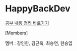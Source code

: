 # HappyBackDev
[공부 내용 정리 바로가기](https://github.com/Kimgeunwook/HappyBackDev/wiki)

[Members]

멤버 : 강인한, 김근욱, 최승연, 한승엽


